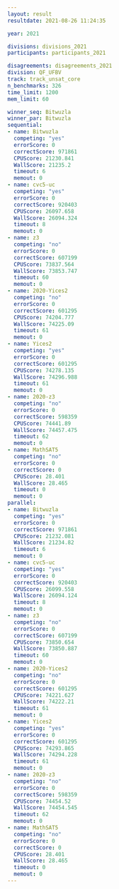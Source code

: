 ```yaml
---
layout: result
resultdate: 2021-08-26 11:24:35

year: 2021

divisions: divisions_2021
participants: participants_2021

disagreements: disagreements_2021
division: QF_UFBV
track: track_unsat_core
n_benchmarks: 326
time_limit: 1200
mem_limit: 60

winner_seq: Bitwuzla
winner_par: Bitwuzla
sequential:
- name: Bitwuzla
  competing: "yes"
  errorScore: 0
  correctScore: 971861
  CPUScore: 21230.841
  WallScore: 21235.2
  timeout: 6
  memout: 0
- name: cvc5-uc
  competing: "yes"
  errorScore: 0
  correctScore: 920403
  CPUScore: 26097.658
  WallScore: 26094.324
  timeout: 8
  memout: 0
- name: z3
  competing: "no"
  errorScore: 0
  correctScore: 607199
  CPUScore: 73837.564
  WallScore: 73853.747
  timeout: 60
  memout: 0
- name: 2020-Yices2
  competing: "no"
  errorScore: 0
  correctScore: 601295
  CPUScore: 74204.777
  WallScore: 74225.09
  timeout: 61
  memout: 0
- name: Yices2
  competing: "yes"
  errorScore: 0
  correctScore: 601295
  CPUScore: 74278.135
  WallScore: 74296.988
  timeout: 61
  memout: 0
- name: 2020-z3
  competing: "no"
  errorScore: 0
  correctScore: 598359
  CPUScore: 74441.89
  WallScore: 74457.475
  timeout: 62
  memout: 0
- name: MathSAT5
  competing: "no"
  errorScore: 0
  correctScore: 0
  CPUScore: 28.401
  WallScore: 28.465
  timeout: 0
  memout: 0
parallel:
- name: Bitwuzla
  competing: "yes"
  errorScore: 0
  correctScore: 971861
  CPUScore: 21232.081
  WallScore: 21234.82
  timeout: 6
  memout: 0
- name: cvc5-uc
  competing: "yes"
  errorScore: 0
  correctScore: 920403
  CPUScore: 26099.558
  WallScore: 26094.124
  timeout: 8
  memout: 0
- name: z3
  competing: "no"
  errorScore: 0
  correctScore: 607199
  CPUScore: 73850.654
  WallScore: 73850.887
  timeout: 60
  memout: 0
- name: 2020-Yices2
  competing: "no"
  errorScore: 0
  correctScore: 601295
  CPUScore: 74221.627
  WallScore: 74222.21
  timeout: 61
  memout: 0
- name: Yices2
  competing: "yes"
  errorScore: 0
  correctScore: 601295
  CPUScore: 74293.865
  WallScore: 74294.228
  timeout: 61
  memout: 0
- name: 2020-z3
  competing: "no"
  errorScore: 0
  correctScore: 598359
  CPUScore: 74454.52
  WallScore: 74454.545
  timeout: 62
  memout: 0
- name: MathSAT5
  competing: "no"
  errorScore: 0
  correctScore: 0
  CPUScore: 28.401
  WallScore: 28.465
  timeout: 0
  memout: 0
---
```


